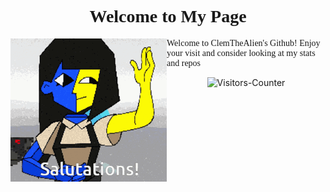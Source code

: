 <head>

<link rel="preconnect" href="https://fonts.googleapis.com">
<link rel="preconnect" href="https://fonts.gstatic.com" crossorigin>
<link href="https://fonts.googleapis.com/css2?family=Fira+Code:wght@300..700&display=swap" rel="stylesheet">

</head>
<div>
<h1 align = "center" style="font-family: Fira Code">Welcome to My Page</h1>
  
<img src="./assets/ena_welcome.gif" alt="Ena gif. Watch ENA on youtube:https://www.youtube.com/@JoelG" align = "left">

<p align="right">
  <p style="font-family: Fira Code">Welcome to ClemTheAlien's Github! Enjoy your visit and consider looking at my stats and repos</p>
</p>

<p align="center"><img src = "https://github-vistors-counter.onrender.com/github?username=ClemTheAlien&style=aura_dark" alt = "Visitors-Counter"/></p>
</div>










